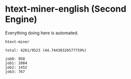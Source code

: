 # htext-miner-english (Second Engine)

Everything doing here is automated.

```
htext-miner

total: 4261/9523 (44.74430326577759%)

job0: 958
job1: 1084
job2: 1452
job3: 767
```